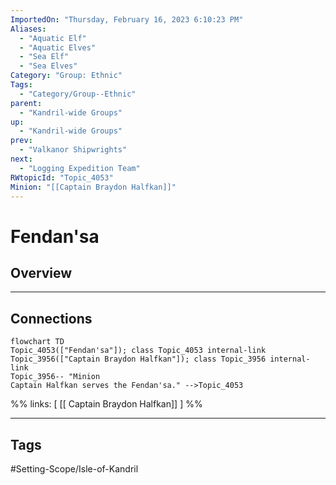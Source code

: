 ```yaml
---
ImportedOn: "Thursday, February 16, 2023 6:10:23 PM"
Aliases:
  - "Aquatic Elf"
  - "Aquatic Elves"
  - "Sea Elf"
  - "Sea Elves"
Category: "Group: Ethnic"
Tags:
  - "Category/Group--Ethnic"
parent:
  - "Kandril-wide Groups"
up:
  - "Kandril-wide Groups"
prev:
  - "Valkanor Shipwrights"
next:
  - "Logging Expedition Team"
RWtopicId: "Topic_4053"
Minion: "[[Captain Braydon Halfkan]]"
---
```

# Fendan'sa
## Overview
---
## Connections
```mermaid
flowchart TD
Topic_4053(["Fendan'sa"]); class Topic_4053 internal-link
Topic_3956(["Captain Braydon Halfkan"]); class Topic_3956 internal-link
Topic_3956-- "Minion
Captain Halfkan serves the Fendan'sa." -->Topic_4053
```
%%
links: [ [[ Captain Braydon Halfkan]] ]
%%


---
## Tags
#Setting-Scope/Isle-of-Kandril


